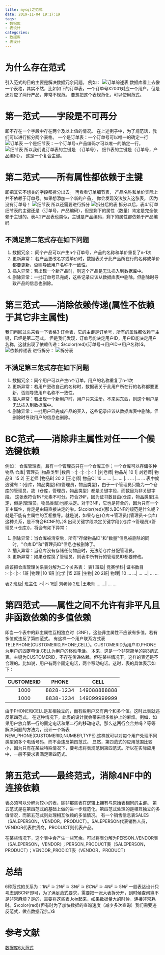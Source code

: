 ```yaml
---
title: mysql之范式
date: 2019-11-04 19:17:19
tags:
- 数据库
- 表设计
categories:
- 数据库
- 表设计
---
```

# 为什么存在范式
引入范式的目的主要是解决数据冗余问题。
例如：
![订单综述表](https://cdn.jsdelivr.net/gh/AemonSwift/AemonSwift@latest/AemonSwift.github.io/images/mysql范式1.png)
数据库看上去像一个表格，其实不然，比如如下的订单表，一个订单号X2001对应一个用户，但是还对应了两行产品，非常不规范。
要想把这个表规范化，可以使用范式。

# 第一范式——字段是不可再分
即不存在一个字段中存在两个及以上值的情况。
在上述例子中，为了规范话，我们可以进行拆分两个表格。
一个是订单表：一个订单号可以唯一的确定一行
![订单表](https://cdn.jsdelivr.net/gh/AemonSwift/AemonSwift@latest/AemonSwift.github.io/images/mysql范式2.png)
一个是细节表：一个订单号+产品编码才可以唯一的确定一行。
![细节表](https://cdn.jsdelivr.net/gh/AemonSwift/AemonSwift@latest/AemonSwift.github.io/images/mysql范式3.png)
所以我们说订单表的主键是 （订单号）， 细节表的主键是（订单号，产品编码）， 这是一个复合主键。

# 第二范式——所有属性都依赖于主键
即把其它不想关的字段都拆分出去。
再看看订单细节表， 产品名称和单价实际上并不依赖于订单号。如果想添加一个新的产品， 你会发现没法放入这张表， 因为没有订单号！
![细节表](https://cdn.jsdelivr.net/gh/AemonSwift/AemonSwift@latest/AemonSwift.github.io/images/mysql范式4.png)
所以还需要进行拆分
![拆分后的表](https://cdn.jsdelivr.net/gh/AemonSwift/AemonSwift@latest/AemonSwift.github.io/images/mysql范式5.png)
拆分以后，表4.1订单细节表的主键还是（订单号，产品编码），但是剩下的属性（数量）肯定是完全依赖于主键的。表4.2产品表也类似，主键是产品编码，剩下的属性都依赖于产品编码

## 不满足第二范式存在如下问题
1. 数据冗余： 同个产品可以产生n个订单号，产品的名称和单价重复了n-1次
2. 更新异常： 若产品更改名字或单价时，数据表关于此产品所在行的名称或单价都要更新，否则导致用户名称不一致性。
3. 插入异常：若出现一个新产品时，则这个产品是无法插入到数据库中。
4. 删除异常：一批订单号已完成，这些记录应该从数据库表中删除。但删除时导致产品的信息也删除。

# 第三范式——消除依赖传递(属性不依赖于其它非主属性)
我们再回过头来看一下表格3 订单表，它的主键是订单号，所有的属性都依赖于主键，已经是第二范式。 但是我们发现，订单号能决定用户ID，用户ID能决定用户名称，这就出现了依赖传递：$\color{red}{订单号->用户ID->用户名称}$。
![依赖传递表](https://cdn.jsdelivr.net/gh/AemonSwift/AemonSwift@latest/AemonSwift.github.io/images/mysql范式6.png)
进行拆分：
![拆分表](https://cdn.jsdelivr.net/gh/AemonSwift/AemonSwift@latest/AemonSwift.github.io/images/mysql范式7.png)
## 不满足第三范式存在如下问题
1. 数据冗余：同个用户可以产生n个订单，用户的名称重复了n-1次
2. 更新异常：若用户更改自己的名称时，数据表关于此用户所在行的名称都要更新，否则导致用户名称不一致性。
3. 插入异常：若出现一个新用户时，用户只来注册。不来买东西，则这个用户是无法插入到数据库中。
4. 删除异常：一批用户已完成产品的买入，这些记录应该从数据库表中删除。但删除时导致用户的信息也删除。


# BC范式——消除非主属性对任一一个候选键依赖
例如：
仓库管理表，且有一个管理员只在一个仓库工作；一个仓库可以存储多种物品
仓库|	管理员	|物品类型	|数目
:-:|:-:|:-:|:-:
1	|刘老师|	物品A|	10
1|	刘老师|	物品B|	15
2|	王老师	|物品B|	20
2	|王老师|	物品C|	10
... ...	|... ...	|... ...	|... ...
表中候选键有：(仓库，物品类型)和(管理员，物品类型)，由于一个管理员只能为一个仓库的管理员，故（仓库，管理员，物品类型）都是关键字段，而数目为非关键字段。
这张表符合1NF元素不可分。符合2NF，因为证书数目由(仓库，物品类型)决定，但是(管理员，物品类型)也能决定。对于3NF，它也是符合的，因为只有一个非主属性，肯定是由码直接决定的啦。$\color{red}{那么BCNF的规范是什么呢？就是不能有主属性的互相推导。就是说，如果存在(仓库->管理员)(管理员->仓库)这种关系，是不符合BCNF的。}$
出现关键字段决定关键字段{(仓库->管理员)(管理员->仓库)}，将会有如下异常：
1. 删除异常：当仓库被清空后，所有"存储物品ID"和"数量"信息被删除的同时，"仓库ID"和"管理员ID"信息也被删除了。
2. 插入异常：当仓库没有存储任何物品时，无法给仓库分配管理员。
3. 更新异常：如果仓库换了管理员，则表中所有行的管理员ID都要修改。

应该把仓库管理关系表分解为二个关系表：
表1
班级|	竞赛学科|	证书数目
:-:|:-:|:-:
1班	|物理	|10
1班	|化学	|15
2班	|生物|	20
2班|	物理|	10
... ...|	... ...|	... ...

表2
班级|	班主任
:-:|:-:
1班|	刘老师
2班	|王老师
... ...|	... ...

# 第四范式——属性之间不允许有非平凡且非函数依赖的多值依赖
即当一个表中的非主属性互相独立时（3NF），这些非主属性不应该有多值。若有多值就违反了第四范式。
有这样一个用户联系方式表TELEPHONE(CUSTOMERID,PHONE,CELL)。CUSTOMERID为用户ID,PHONE为用户的固定电话,CELL为用户的移动电话。
本来，这是一个非常简单的第3范式表。主键为CUSTOMERID，不存在传递依赖。但在某些情况下，这样的表还是不合理的。比如说，用户有两个固定电话，两个移动电话。这时，表的具体表示如下：

CUSTOMERID| PHONE| CELL
:-:|:-:|:-:
1000 |8828-1234 |149088888888
1000 |8838-1234 |149099999999

由于PHONE和CELL是互相独立的，而有些用户又有两个和多个值。这时此表就违反第四范式。
在这种情况下，此表的设计就会带来很多维护上的麻烦。例如，如果用户放弃第一行的固定电话和第二行的移动电话，那么这两行会合并吗？等等
解决问题的方法为，设计一个新表NEW_PHONE(CUSTOMERID,NUMBER,TYPE).这样就可以对每个用户处理不同类型的多个电话号码，而不会违反第四范式。
显然，第四范式的应用范围比较小，因为只有在某些特殊情况下，要考虑将表规范到第四范式。所以在实际应用中，一般不要求表满足第四范式。

# 第五范式——最终范式，消除4NF中的连接依赖
表必须可以分解为较小的表，除非那些表在逻辑上拥有与原始表相同的主键。
第五范式是在第四范式的基础上做的进一步规范化。第四范式处理的是相互独立的多值情况，而第五范式则处理相互依赖的多值情况。
有一个销售信息表SALES（SALEPERSON，VENDOR，PRODUCT）。SALEPERSON代表销售人员，VENDOR代表供货商，PRODUCT则代表产品。

在某些情况下，这个表中会产生一些冗余。可以将表分解为PERSON_VENDOR表（SALEPERSON，VENDOR）；PERSON_PRODUCT表（SALEPERSON，PRODUCT）；VENDOR­_PRODICT表（VENDOR，PRODUCT）
# 总结
6种范式的关系为：$1NF\supset 2NF \supset 3NF \supset BCNF \supset 4NF \supset 5NF$
一般表达设计只考虑到BCNF即可，为了满足范式要求，需要把一张大表拆分开，到时候查询岂不是非常麻烦？是的，需要将这些表Join起来，如果数据量大的时候，连接非常耗时。$\color{red}{但有时为了加快数据的查询速度（减少多次查询）我们需要违反范式，做点数据冗余。}$

# 参考文献
[数据库6大范式](https://www.cnblogs.com/Diyo/p/11414424.html)
